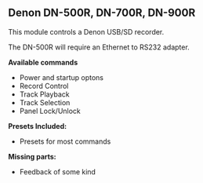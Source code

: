 ## Denon DN-500R, DN-700R, DN-900R

This module controls a Denon USB/SD recorder.

The DN-500R will require an Ethernet to RS232 adapter.

**Available commands**
* Power and startup optons
* Record Control
* Track Playback 
* Track Selection 
* Panel Lock/Unlock 

**Presets Included:**
* Presets for most commands

**Missing parts:**
* Feedback of some kind